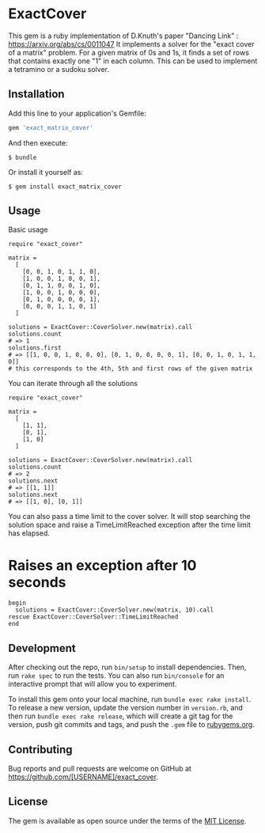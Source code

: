 # ExactCover

This gem is a ruby implementation of D.Knuth's paper "Dancing Link" : https://arxiv.org/abs/cs/0011047
It implements a solver for the "exact cover of a matrix" problem. For a given matrix of 0s and 1s, it finds a set of
rows that contains exactly one "1" in each column.
This can be used to implement a tetramino or a sudoku solver.

## Installation

Add this line to your application's Gemfile:

```ruby
gem 'exact_matrix_cover'
```

And then execute:

    $ bundle

Or install it yourself as:

    $ gem install exact_matrix_cover

## Usage

Basic usage
```
require "exact_cover"

matrix =
  [
    [0, 0, 1, 0, 1, 1, 0],
    [1, 0, 0, 1, 0, 0, 1],
    [0, 1, 1, 0, 0, 1, 0],
    [1, 0, 0, 1, 0, 0, 0],
    [0, 1, 0, 0, 0, 0, 1],
    [0, 0, 0, 1, 1, 0, 1]
  ]

solutions = ExactCover::CoverSolver.new(matrix).call
solutions.count
# => 1
solutions.first
# => [[1, 0, 0, 1, 0, 0, 0], [0, 1, 0, 0, 0, 0, 1], [0, 0, 1, 0, 1, 1, 0]]
# this corresponds to the 4th, 5th and first rows of the given matrix
```

You can iterate through all the solutions
```
require "exact_cover"

matrix =
  [
    [1, 1],
    [0, 1],
    [1, 0]
  ]

solutions = ExactCover::CoverSolver.new(matrix).call
solutions.count
# => 2
solutions.next
# => [[1, 1]]
solutions.next
# => [[1, 0], [0, 1]]
```

You can also pass a time limit to the cover solver. It will stop searching the solution space
and raise a TimeLimitReached exception after the time limit has elapsed.

# Raises an exception after 10 seconds
```
begin
  solutions = ExactCover::CoverSolver.new(matrix, 10).call
rescue ExactCover::CoverSolver::TimeLimitReached
end
```

## Development

After checking out the repo, run `bin/setup` to install dependencies. Then, run `rake spec` to run the tests. You can also run `bin/console` for an interactive prompt that will allow you to experiment.

To install this gem onto your local machine, run `bundle exec rake install`. To release a new version, update the version number in `version.rb`, and then run `bundle exec rake release`, which will create a git tag for the version, push git commits and tags, and push the `.gem` file to [rubygems.org](https://rubygems.org).

## Contributing

Bug reports and pull requests are welcome on GitHub at https://github.com/[USERNAME]/exact_cover.

## License

The gem is available as open source under the terms of the [MIT License](https://opensource.org/licenses/MIT).
